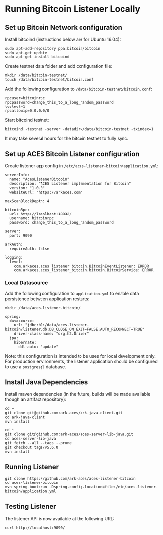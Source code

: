 # Running Bitcoin Listener Locally

## Set up Bitcoin Network configuration

Install bitcoind (instructions below are for Ubuntu 16.04):

```
sudo apt-add-repository ppa:bitcoin/bitcoin
sudo apt-get update
sudo apt-get install bitcoind
```

Create testnet data folder and add configuration file:

```
mkdir /data/bitcoin-testnet/
touch /data/bitcoin-testnet/bitcoin.conf
```

Add the following configuration to `/data/bitcoin-testnet/bitcoin.conf`:

```
rpcuser=bitcoinrpc
rpcpassword=change_this_to_a_long_random_password
testnet=1
rpcallowip=0.0.0.0/0
```

Start bitcoind testnet:

```
bitcoind -testnet -server -datadir=/data/bitcoin-testnet -txindex=1
```

It may take several hours for the bitcoin testnet to fully sync.


## Set up ACES Bitcoin Listener configuration

Create listener app config in `/etc/aces-listener-bitcoin/application.yml`:

```
serverInfo:
  name: "AcesListenerBitcoin"
  description: "ACES Listener implementation for Bitcoin"
  version: "1.0.0"
  websiteUrl: "https://arkaces.com"

maxScanBlockDepth: 4

bitcoinRpc:
  url: http://localhost:18332/
  username: bitcoinrpc
  password: change_this_to_a_long_random_password

server:
  port: 9090

arkAuth:
  requireAuth: false

logging:
  level:
    com.arkaces.aces_listener_bitcoin.BitcoinEventListener: ERROR
    com.arkaces.aces_listener_bitcoin.bitcoin.BitcoinService: ERROR
```

### Local Datasource

Add the following configuration to `application.yml` to enable data persistence
between application restarts:

```
mkdir /data/aces-listener-bitcoin/
```

```
spring:
  datasource:
    url: "jdbc:h2:/data/aces-listener-bitcoin/listener.db;DB_CLOSE_ON_EXIT=FALSE;AUTO_RECONNECT=TRUE"
    driver-class-name: "org.h2.Driver"
  jpa:
    hibernate:
      ddl-auto: "update"
```

Note: this configuration is intended to be uses for local development only. For production
environments, the listener application should be configured to use a `postgresql` database.


## Install Java Dependencies

Install maven dependencies (in the future, builds will be made available 
though an artifact repository):

```
cd ~
git clone git@github.com:ark-aces/ark-java-client.git
cd ark-java-client
mvn install
```

```
cd ~
git clone git@github.com:ark-aces/aces-server-lib-java.git
cd aces-server-lib-java
git fetch --all --tags --prune
git checkout tags/v5.6.0
mvn install
```


## Running Listener 

```
git clone https://github.com/ark-aces/aces-listener-bitcoin
cd aces-listener-bitcoin
mvn spring-boot:run -Dspring.config.location=file:/etc/aces-listener-bitcoin/application.yml
```


## Testing Listener

The listener API is now available at the following URL:

```
curl http://localhost:9090/
```
